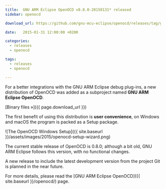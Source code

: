 ```yaml
---
title:  GNU ARM Eclipse OpenOCD v0.8.0-20150131* released
sidebar: openocd

download_url: https://github.com/gnu-mcu-eclipse/openocd/releases/tag/gae-0.8.0-20150131

date:   2015-01-31 12:00:00 +0200

categories:
  - releases
  - openocd

tags:
  - releases
  - openocd

---
```


For a better integrations with the GNU ARM Eclipse debug plug-ins, a new distribution of OpenOCD was added as a subproject named **GNU ARM Eclipse OpenOCD**.

[Binary files »]({{ page.download_url }})

The first benefit of using this distribution is **user convenience**, on Windows and macOS the program is packed as a Setup package.

![The OpenOCD Windows Setup]({{ site.baseurl }}/assets/images/2015/openocd-setup-wizard.png)

The current stable release of OpenOCD is 0.8.0; although a bit old, GNU ARM Eclipse follows this version, with no functional changes.

A new release to include the latest development version from the project Git is planned in the near future.

For more details, please read the [GNU ARM Eclipse OpenOCD]({{ site.baseurl }}/openocd/) page.
